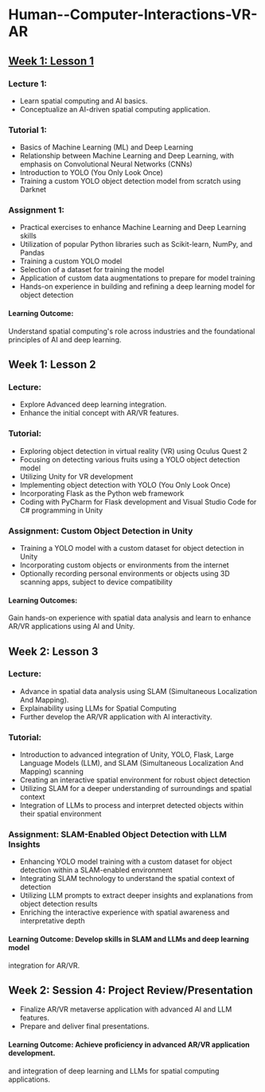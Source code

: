 # Human--Computer-Interactions-VR-AR

 ## [Week 1: Lesson 1](https://github.com/Luke-J-Miller/Human--Computer-Interactions-VR-AR/tree/main/Lessons/Week1/Lesson1)
 
 ### Lecture 1:
 - Learn spatial computing and AI basics.
 - Conceptualize an AI-driven spatial computing application.
 ### Tutorial 1:
 - Basics of Machine Learning (ML) and Deep Learning
 - Relationship between Machine Learning and Deep Learning, with 
emphasis on Convolutional Neural Networks (CNNs)
 - Introduction to YOLO (You Only Look Once)
- Training a custom YOLO object detection model from scratch using 
Darknet
 ### Assignment 1:
 - Practical exercises to enhance Machine Learning and Deep Learning skills
 - Utilization of popular Python libraries such as Scikit-learn, NumPy, and 
Pandas
 - Training a custom YOLO model
 - Selection of a dataset for training the model
 - Application of custom data augmentations to prepare for model training
 - Hands-on experience in building and refining a deep learning model for 
object detection
 #### Learning Outcome: 
 Understand spatial computing's role across industries and the 
foundational principles of AI and deep learning.
 ## Week 1: Lesson 2
 ### Lecture:
 - Explore Advanced deep learning integration.
 - Enhance the initial concept with AR/VR features.
 ### Tutorial:
 - Exploring object detection in virtual reality (VR) using Oculus Quest 2
 - Focusing on detecting various fruits using a YOLO object detection model
 - Utilizing Unity for VR development
 - Implementing object detection with YOLO (You Only Look Once)
 - Incorporating Flask as the Python web framework
 - Coding with PyCharm for Flask development and Visual Studio Code for 
C# programming in Unity
### Assignment: Custom Object Detection in Unity
 - Training a YOLO model with a custom dataset for object detection in 
Unity
 - Incorporating custom objects or environments from the internet
 - Optionally recording personal environments or objects using 3D scanning 
apps, subject to device compatibility
 #### Learning Outcomes: 
 Gain hands-on experience with spatial data analysis and learn to 
enhance AR/VR applications using AI and Unity.
 ## Week 2: Lesson 3
 ### Lecture:
 - Advance in spatial data analysis using SLAM (Simultaneous Localization 
And Mapping).
 - Explainability using LLMs for Spatial Computing
 - Further develop the AR/VR application with AI interactivity.
### Tutorial:
 - Introduction to advanced integration of Unity, YOLO, Flask, Large 
Language Models (LLM), and SLAM (Simultaneous Localization And 
Mapping) scanning
 - Creating an interactive spatial environment for robust object detection
 - Utilizing SLAM for a deeper understanding of surroundings and spatial 
context
 - Integration of LLMs to process and interpret detected objects within their 
spatial environment
 ### Assignment: SLAM-Enabled Object Detection with LLM Insights
 - Enhancing YOLO model training with a custom dataset for object 
detection within a SLAM-enabled environment
 - Integrating SLAM technology to understand the spatial context of 
detection
 - Utilizing LLM prompts to extract deeper insights and explanations from 
object detection results
 - Enriching the interactive experience with spatial awareness and 
interpretative depth
 #### Learning Outcome: Develop skills in SLAM and LLMs and deep learning model 
integration for AR/VR.
##  Week 2: Session 4: Project Review/Presentation
 - Finalize AR/VR metaverse application with advanced AI and LLM features.
 - Prepare and deliver final presentations.
#### Learning Outcome: Achieve proficiency in advanced AR/VR application development.
and integration of deep learning and LLMs for spatial computing applications.
